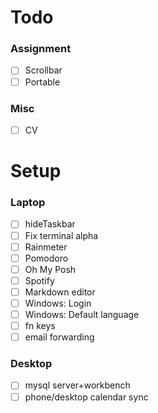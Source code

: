 # Todo
### Assignment
- [ ] Scrollbar
- [ ] Portable
### Misc
- [ ] CV


# Setup
### Laptop
- [ ] hideTaskbar
- [ ] Fix terminal alpha
- [ ] Rainmeter
- [ ] Pomodoro
- [ ] Oh My Posh
- [ ] Spotify
- [ ] Markdown editor
- [ ] Windows: Login
- [ ] Windows: Default language
- [ ] fn keys
- [ ] email forwarding
### Desktop
- [ ] mysql server+workbench
- [ ] phone/desktop calendar sync
